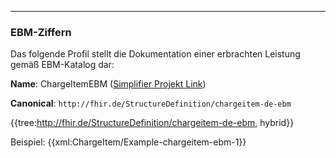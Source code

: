 ----
### EBM-Ziffern

Das folgende Profil stellt die Dokumentation einer erbrachten Leistung gemäß EBM-Katalog dar:

**Name**: ChargeItemEBM ([Simplifier Projekt Link](https://simplifier.net/resolve?canonical=http://fhir.de/StructureDefinition/chargeitem-de-ebm&scope=de.basisprofil.r4@1.5.1))

**Canonical**: `http://fhir.de/StructureDefinition/chargeitem-de-ebm`

{{tree:http://fhir.de/StructureDefinition/chargeitem-de-ebm, hybrid}}

Beispiel:
{{xml:ChargeItem/Example-chargeitem-ebm-1}}